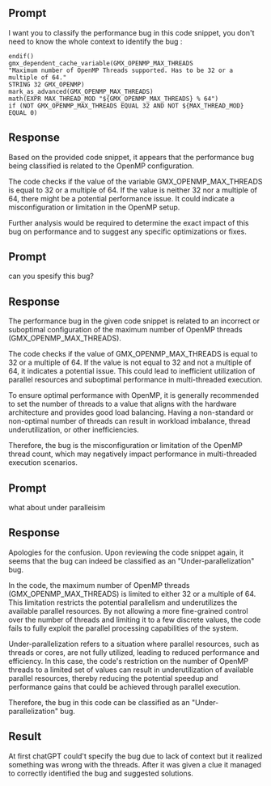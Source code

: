 ## Prompt
I want you to classify the performance bug in this code snippet, you don't need to know the whole context to identify the bug : 

    endif()
    gmx_dependent_cache_variable(GMX_OPENMP_MAX_THREADS
    "Maximum number of OpenMP Threads supported. Has to be 32 or a multiple of 64."
    STRING 32 GMX_OPENMP)
    mark_as_advanced(GMX_OPENMP_MAX_THREADS)
    math(EXPR MAX_THREAD_MOD "${GMX_OPENMP_MAX_THREADS} % 64")
    if (NOT GMX_OPENMP_MAX_THREADS EQUAL 32 AND NOT ${MAX_THREAD_MOD} EQUAL 0)
## Response
Based on the provided code snippet, it appears that the performance bug being classified is related to the OpenMP configuration.

The code checks if the value of the variable GMX_OPENMP_MAX_THREADS is equal to 32 or a multiple of 64. If the value is neither 32 nor a multiple of 64, there might be a potential performance issue. It could indicate a misconfiguration or limitation in the OpenMP setup.

Further analysis would be required to determine the exact impact of this bug on performance and to suggest any specific optimizations or fixes.
## Prompt
can you spesify this bug?
## Response
The performance bug in the given code snippet is related to an incorrect or suboptimal configuration of the maximum number of OpenMP threads (GMX_OPENMP_MAX_THREADS).

The code checks if the value of GMX_OPENMP_MAX_THREADS is equal to 32 or a multiple of 64. If the value is not equal to 32 and not a multiple of 64, it indicates a potential issue. This could lead to inefficient utilization of parallel resources and suboptimal performance in multi-threaded execution.

To ensure optimal performance with OpenMP, it is generally recommended to set the number of threads to a value that aligns with the hardware architecture and provides good load balancing. Having a non-standard or non-optimal number of threads can result in workload imbalance, thread underutilization, or other inefficiencies.

Therefore, the bug is the misconfiguration or limitation of the OpenMP thread count, which may negatively impact performance in multi-threaded execution scenarios.
## Prompt
what about under paralleisim
## Response
Apologies for the confusion. Upon reviewing the code snippet again, it seems that the bug can indeed be classified as an "Under-parallelization" bug.

In the code, the maximum number of OpenMP threads (GMX_OPENMP_MAX_THREADS) is limited to either 32 or a multiple of 64. This limitation restricts the potential parallelism and underutilizes the available parallel resources. By not allowing a more fine-grained control over the number of threads and limiting it to a few discrete values, the code fails to fully exploit the parallel processing capabilities of the system.

Under-parallelization refers to a situation where parallel resources, such as threads or cores, are not fully utilized, leading to reduced performance and efficiency. In this case, the code's restriction on the number of OpenMP threads to a limited set of values can result in underutilization of available parallel resources, thereby reducing the potential speedup and performance gains that could be achieved through parallel execution.

Therefore, the bug in this code can be classified as an "Under-parallelization" bug.
## Result
At first chatGPT could't specify the bug due to lack of context but it realized something was wrong with the threads. After it was given a clue it managed to correctly identified the bug and suggested solutions.